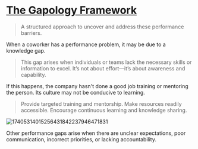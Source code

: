 # [The Gapology Framework](https://www.linkedin.com/posts/syed-iqbal-nasim_leadership-gapology-teamperformance-activity-7266793117855440896-f2EM)

> A structured approach to uncover and address these performance barriers.

When a coworker has a performance problem, it may be due to a knowledge gap.

> This gap arises when individuals or teams lack the necessary skills or information to excel. It’s not about effort—it’s about awareness and capability.

If this happens, the company hasn't done a good job training or mentoring the person. Its culture may not be conducive to learning.

> Provide targeted training and mentorship. Make resources readily accessible.	Encourage continuous learning and knowledge sharing.

![17405314015256431842237946471831](https://github.com/user-attachments/assets/82600825-2ff9-4f03-acac-a8b1807df952)

Other performance gaps arise when there are unclear expectations, poor communication, incorrect priorities, or lacking accountability.
